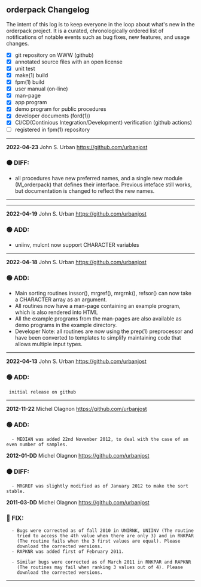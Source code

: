 ## orderpack Changelog

The intent of this log is to keep everyone in the loop about what's new
in the orderpack project. It is a curated, chronologically ordered list
of notifications of notable events such as bug fixes, new features,
and usage changes.

   - [x] git repository on WWW (github)
   - [x] annotated source files with an open license
   - [x] unit test
   - [x] make(1) build
   - [x] fpm(1) build
   - [x] user manual (on-line)
   - [x] man-page
   - [x] app program
   - [x] demo program for public procedures
   - [x] developer documents (ford(1))
   - [x] CI/CD(Continious Integration/Development) verification (github actions)
   - [ ] registered in fpm(1) repository

---
**2022-04-23**  John S. Urban  <https://github.com/urbanjost>

### :orange_circle: DIFF:
   - all procedures have new preferred names, and a single new module (M_orderpack)
     that defines their interface. Previous inteface still works, but documentation
     is changed to reflect the new names.
---
---
**2022-04-19**  John S. Urban  <https://github.com/urbanjost>

### :green_circle: ADD:
   - uniinv, mulcnt now support CHARACTER variables
---
**2022-04-18**  John S. Urban  <https://github.com/urbanjost>

### :green_circle: ADD:
   - Main sorting routines inssor(), mrgref(), mrgrnk(), refsor() can now take a CHARACTER array as an argument.
   - All routines now have a man-page containing an example program, which is also rendered into HTML
   - All the example programs from the man-pages are also available as demo programs in the example directory.
   - Developer Note: all routines are now using the prep(1) preprocessor and have been converted to templates to simplify 
     maintaining code that allows multiple input types.
---
**2022-04-13**  John S. Urban  <https://github.com/urbanjost>

### :green_circle: ADD:
     initial release on github
---
**2012-11-22**  Michel Olagnon  <https://github.com/urbanjost>
### :green_circle: ADD:
      - MEDIAN was added 22nd November 2012, to deal with the case of an even number of samples.
**2012-01-DD**  Michel Olagnon  <https://github.com/urbanjost>
### :orange_circle: DIFF:
      - MRGREF was slightly modified as of January 2012 to make the sort stable.

**2011-03-DD**  Michel Olagnon  <https://github.com/urbanjost>
### :red_circle: FIX:
      - Bugs were corrected as of fall 2010 in UNIRNK, UNIINV (The routine
        tried to access the 4th value when there are only 3) and in RNKPAR
        (The routine fails when the 3 first values are equal). Please
        download the corrected versions.
      - RAPKNR was added first of February 2011.

      - Similar bugs were corrected as of March 2011 in RNKPAR and RAPKNR
        (The routines may fail when ranking 3 values out of 4). Please
        download the corrected versions.
---
<!--
### :orange_circle: DIFF:
       + renamed ADVICE(3f) to ALERT(3f)
### :green_circle: ADD:
       + advice(3f) was added to provide a standardized message format simply.
### :red_circle: FIX:
       + </bo> did not work on several terminal types, changed it to a more
         universally accepted value.
-->
